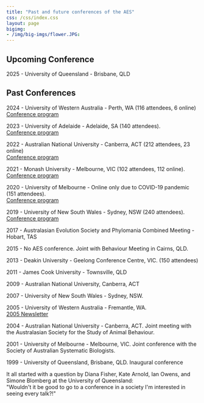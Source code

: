 ```yaml
---
title: "Past and future conferences of the AES"
css: /css/index.css
layout: page
bigimg:
- /img/big-imgs/flower.JPG: 
---
```


## Upcoming Conference

2025 - University of Queensland - Brisbane, QLD

## Past Conferences

2024 - University of Western Australia - Perth, WA (116 attendees, 6 online)  
[Conference program](./docs/2024/2024_AESFullProgram.pdf)  

2023 - University of Adelaide - Adelaide, SA (140 attendees).  
[Conference program](./docs/2023/2023_FullAESConference.pdf)  

2022 - Australian National University - Canberra, ACT (212 attendees, 23 online)  
[Conference program](./docs/2022/2022_FullConferenceBooklet.pdf)  

2021 - Monash University - Melbourne, VIC (102 attendees, 112 online).  
[Conference program](./docs/2021/2021_ScheduleAES.pdf)  

2020 - University of Melbourne - Online only due to COVID-19 pandemic (151 attendees).  
[Conference program](./docs/2020/2020_AES_timetable_Dec.pdf)  

2019 - University of New South Wales - Sydney, NSW (240 attendees).  
[Conference program](./docs/2005/2019_AESProgramFinal.pdf)  

2017 - Australasian Evolution Society and Phylomania Combined Meeting - Hobart, TAS  

2015 - No AES conference. Joint with Behaviour Meeting in Cairns, QLD.  

2013 - Deakin University - Geelong Conference Centre, VIC. (150 attendees)  
 
2011 - James Cook University - Townsville, QLD  

2009 - Australian National University, Canberra, ACT  

2007 - University of New South Wales - Sydney, NSW. 
<!-- Joint with the Evolution Meeting in Christchurch, Aotearoa (New Zealand)   -->
<!-- The Evolution annual meeting is hosted by three USA societies including the Society for the Study of Evolution, the American Society of Naturalists and the Society of Systematic Biologist.   -->

2005 - University of Western Australia - Fremantle, WA.  
[2005 Newsletter](./docs/2005/2005_Evolutionau_Newsletter.pdf)  

2004 - Australian National University - Canberra, ACT. Joint meeting with the Australasian Society for the Study of Animal Behaviour.  

2001 - University of Melbourne - Melbourne, VIC. Joint conference with the Society of Australian Systematic Biologists.  

1999 - University of Queensland, Brisbane, QLD. Inaugural conference  
 
It all started with a question by Diana Fisher, Kate Arnold, Ian Owens, and Simone Blomberg at the University of Queensland:  
"Wouldn't it be good to go to a conference in a society I'm interested in seeing every talk?!" 
